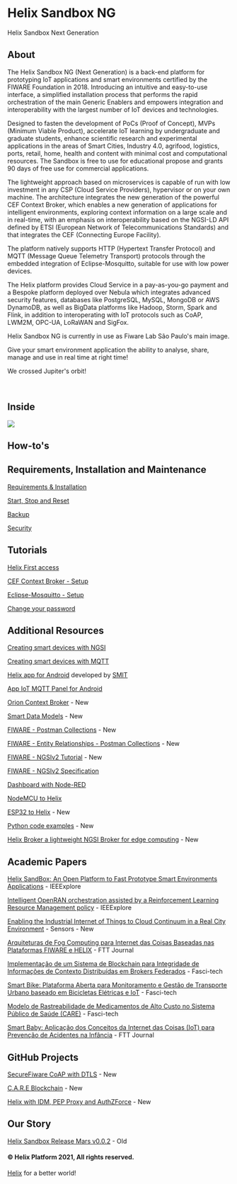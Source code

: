 # Helix Sandbox NG
Helix Sandbox Next Generation

## About

The Helix Sandbox NG (Next Generation) is a back-end platform for prototyping IoT applications and smart environments certified by the FIWARE Foundation in 2018. Introducing an intuitive and easy-to-use interface, a simplified installation process that performs the rapid orchestration of the main Generic Enablers and empowers integration and interoperability with the largest number of IoT devices and technologies.

Designed to fasten the development of PoCs (Proof of Concept), MVPs (Minimum Viable Product), accelerate IoT learning by undergraduate and graduate students, enhance scientific research and experimental applications in the areas of Smart Cities, Industry 4.0, agrifood, logistics, ports, retail, home, health and content with minimal cost and computational resources. The Sandbox is free to use for educational propose and grants 90 days of free use for commercial applications. 

The lightweight approach based on microservices is capable of run with low investment in any CSP (Cloud Service Providers), hypervisor or on your own machine. The architecture integrates the new generation of the powerful CEF Context Broker, which enables a new generation of applications for intelligent environments, exploring context information on a large scale and in real-time, with an emphasis on interoperability based on the NGSI-LD API defined by ETSI (European Network of Telecommunications Standards) and that integrates the CEF (Connecting Europe Facility).

The platform natively supports HTTP (Hypertext Transfer Protocol) and MQTT (Message Queue Telemetry Transport) protocols through the embedded integration of Eclipse-Mosquitto, suitable for use with low power devices.

The Helix platform provides Cloud Service in a pay-as-you-go payment and a Bespoke platform deployed over Nebula which integrates advanced security features, databases like PostgreSQL, MySQL, MongoDB or AWS DynamoDB, as well as BigData platforms like Hadoop, Storm, Spark and Flink, in addition to interoperating with IoT protocols such as CoAP, LWM2M, OPC-UA, LoRaWAN and SigFox.

Helix Sandbox NG is currently in use as Fiware Lab São Paulo's main image.

Give your smart environment application the ability to analyse, share, manage and use in real time at right time!

We crossed Jupiter's orbit!

<br>

## Inside 

<img src="https://github.com/Helix-Platform/Sandbox-NG/blob/master/images/helixsandbox_ng.png">

<br>

## How-to's

## Requirements, Installation and Maintenance
    
   <a href="docs/requirements.md">Requirements & Installation</a>
  
   <a href="docs/reset.md">Start, Stop and Reset</a>
   
   <a href="docs/backup.md">Backup</a>
   
   <a href="docs/security.md">Security</a>

## Tutorials

   <a href="docs/dashboard.md">Helix First access</a>
   
   <a href="docs/create_cef_context_broker.md">CEF Context Broker - Setup</a>
   
   <a href="docs/create_mqtt_broker.md">Eclipse-Mosquitto - Setup</a>
   
   <a href= "docs/change_password.md">Change your password</a>
         
## Additional Resources

   <a href="docs/helix_with_cef.md">Creating smart devices with NGSI</a>
   
   <a href="docs/helix_with_mqtt.md">Creating smart devices with MQTT</a> 
   
   <a href="https://play.google.com/store/apps/details?id=br.net.smit.helix">Helix app for Android</a> developed by <a href="http://www.smit.net.br">SMIT</a>
   
   <a href="https://play.google.com/store/apps/details?id=snr.lab.iotmqttpanel.prod">App IoT MQTT Panel for Android</a>
  
   <a href="https://fiware-orion.readthedocs.io/en/master/index.html">Orion Context Broker</a> - New
   
   <a href="https://smartdatamodels.org/">Smart Data Models</a> - New
   
   <a href="https://www.postman.com/fiware/workspace/fiware-foundation-ev-s-public-workspace/folder/513743-f75eabf1-1a66-45ab-b4c5-47d3dc0696f9?ctx=documentation">FIWARE - Postman Collections</a> - New
   
   <a href="https://documenter.getpostman.com/view/513743/fiware-entity-relationships/RVu8gSCh">FIWARE - Entity Relationships - Postman Collections</a> - New
   
   <a href="https://fiware-tutorials.readthedocs.io/en/latest/index.html">FIWARE - NGSIv2 Tutorial</a> - New
         
   <a href="http://telefonicaid.github.io/fiware-orion/api/v2/stable/">FIWARE - NGSIv2 Specification</a>  
   
   <a href="docs/helix_with_node-red.md">Dashboard with Node-RED</a>
  
   <a href="docs/helix_with_nodemcu.md">NodeMCU to Helix</a> 
   
   <a href="docs/helix_with_esp32.md">ESP32 to Helix</a> - New
   
   <a href="docs/helix_with_python.md">Python code examples</a> - New
   
   <a href="https://github.com/Helix-Platform/helixbroker">Helix Broker a lightweight NGSI Broker for edge computing</a> - New
   
## Academic Papers

  <a href="https://ieeexplore.ieee.org/document/8905583">Helix SandBox: An Open Platform to Fast Prototype Smart Environments Applications</a> - IEEExplore
  
  <a href="https://ieeexplore.ieee.org/document/9540164">Intelligent OpenRAN orchestration assisted by a Reinforcement Learning Resource Management policy</a> - IEEExplore
  
  <a href="https://www.mdpi.com/1424-8220/21/22/7707">Enabling the Industrial Internet of Things to Cloud Continuum in a Real City Environment</a> - Sensors - New
  
  <a href="http://journal.ftt.com.br/seer/index.php/FTT/article/view/140">Arquiteturas de Fog Computing para Internet das Coisas Baseadas nas Plataformas FIWARE e HELIX</a> - FTT Journal
  
  <a href="https://www.fatecsaocaetano.edu.br/fascitech/index.php/fascitech/article/view/172">Implementação de um Sistema de Blockchain para Integridade de Informações de Contexto Distribuídas em Brokers Federados</a> - Fasci-tech
  
  <a href="https://www.fatecsaocaetano.edu.br/fascitech/index.php/fascitech/article/view/173">Smart Bike: Plataforma Aberta para Monitoramento e Gestão de Transporte Urbano baseado em Bicicletas Elétricas e IoT</a> - Fasci-tech
  
  <a href="https://www.fatecsaocaetano.edu.br/fascitech/index.php/fascitech/article/view/180">Modelo de Rastreabilidade de Medicamentos de Alto Custo no Sistema Público de Saúde (CARE)</a> - Fasci-tech
  
  <a href="http://journal.ftt.com.br/seer/index.php/FTT/article/view/110">Smart Baby: Aplicação dos Conceitos da Internet das Coisas (IoT) para Prevenção de Acidentes na Infância</a> - FTT Journal
  
## GitHub Projects
   
   <a href="https://github.com/m4n3dw0lf/SecureFiware">SecureFiware CoAP with DTLS</a> - New
   
   <a href="https://github.com/matheus-maria/Blockchain">C.A.R.E Blockchain</a> - New
   
   <a href="https://github.com/felipe-mcunha/arquitetura-seguranca">Helix with IDM, PEP Proxy and AuthZForce</a> - New
   
      
## Our Story
   
   <a href="https://github.com/helix-iot/helix-sandbox">Helix Sandbox Release Mars v0.0.2</a> - Old
   
#### © Helix Platform 2021, All rights reserved.
<a href="https://gethelix.com.br">Helix</a> for a better world! 
